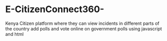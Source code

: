 # E-CitizenConnect360-
Kenya Citizen platform where they can view incidents in different parts of the country add polls and vote online on government polls  using javascript and html
